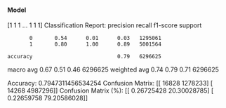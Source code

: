 #### Model
[1 1 1 ... 1 1 1]
Classification Report:
              precision    recall  f1-score   support

           0       0.54      0.01      0.03   1295061
           1       0.80      1.00      0.89   5001564

    accuracy                           0.79   6296625
   macro avg       0.67      0.51      0.46   6296625
weighted avg       0.74      0.79      0.71   6296625

Accuracy: 0.7947311456534254
Confusion Matrix:
[[  16828 1278233]
 [  14268 4987296]]
Confusion Matrix (%):
[[ 0.26725428 20.30028785]
 [ 0.22659758 79.20586028]]
